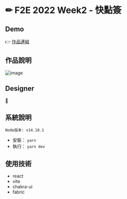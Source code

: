 # ✏ F2E 2022 Week2 - 快點簽

## Demo

👉 [作品連結](https://f2-e-2022.vercel.app/)

## 作品說明

![image](./readme/cover.png)

## Designer

👏 

## 系統說明

`Node版本: v14.18.1`

- 安裝： `yarn`
- 執行： `yarn dev`

## 使用技術

- react
- vite
- chakra-ui
- fabric
